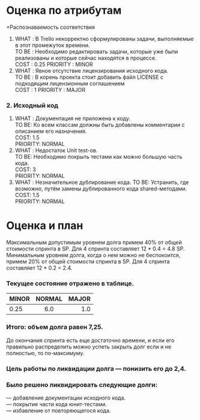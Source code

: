 # Оценка по атрибутам
+Распознаваемость соответствия
1. WHAT : В Trello некорректно сформулированы задачи, выполняемые в этот промежуток времени.  
TO BE : Необходимо редактировать задачи, которые уже были реализованы и которые сейчас находятся в процессе.  
COST : 0.25
PRIORITY : MINOR  
2. WHAT : Явное отсутствие лицензирования исходного кода.  
TO BE : В корень проекта стоит добавить файл LICENSE с подходящим лицензионным соглашением  
COST : 1
PRIORITY : MAJOR  
### 2.	Исходный код  
1. WHAT : Документация не приложена к коду.  
TO BE: Ко всем классам должны быть добавлены комментарии с описанием его назначения.  
COST: 1.5  
PRIORITY: NORMAL
2. WHAT : Недостаток Unit test-ов.  
TO BE: Необходимо покрыть тестами как можно большую часть кода.  
COST: 3   
PRIORITY: NORMAL   
3. WHAT : Незначительное дублирование кода.
TO BE: Устранить, где возможно, путём замены дублированного кода shared-методами.
COST: 1.5   
PRIORITY: NORMAL
# Оценка и план  
Максимальным допустимым уровнем долга примем 40% от общей стоимости спринта в SP. Для 4 спринта составляет 12 * 0.4 = 4.8 SP.
Минимальным уровнем долга, когда о нем можно не беспокоится, примем 20% от общей стоимости спринта в SP. Для 4 спринта составляет 12 * 0.2 = 2.4.  
### Текущее состояние отражено в таблице.  
|MINOR|NORMAL|MAJOR|
|-----|:----:|----:|
|0.25  |6.0   |1.0  |
### Итого: объем долга равен 7,25.
До окончания спринта есть еще достаточно времени, и если его правильно распределить можно успеть закрыть долг если и не полностью, то по-максимуму. 
### Цель работы по ликвидации долга — понизить его до 2,4. 
### Было решено ликвидировать следующие долги:
 
— добавление документации исходного кода.  
— покрытие части кода юнит-тестами.  
— избавление от повторяющегося кода. 
